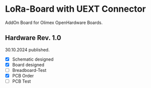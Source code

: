 # LoRa-Board with UEXT Connector

AddOn Board for Olimex OpenHardware Boards. 

## Hardware Rev. 1.0
30.10.2024 published.

 - [X] Schematic designed
 - [X] Board designed
 - [ ] Breadboard-Test
 - [X] PCB Order
 - [ ] PCB Test 